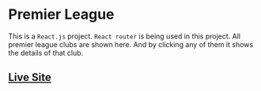 # Premier League

This is a `React.js` project. `React router` is being used in this project. All premier league clubs are shown here. And by clicking any of them it shows the details of that club.

## [Live Site](https://practical-agnesi-95a6c0.netlify.app/)